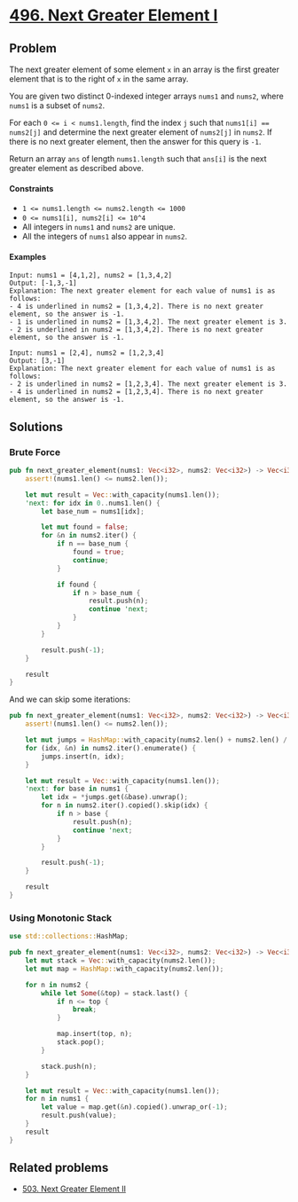 # [496. Next Greater Element I](https://leetcode.com/problems/next-greater-element-i/)

## Problem

The next greater element of some element `x` in an array is the first greater
element that is to the right of `x` in the same array.

You are given two distinct 0-indexed integer arrays `nums1` and `nums2`,
where `nums1` is a subset of `nums2`.

For each `0 <= i < nums1.length`, find the index `j` such
that `nums1[i] == nums2[j]` and determine the next greater element of `nums2[j]`
in `nums2`. If there is no next greater element, then the answer for this query
is `-1`.

Return an array `ans` of length `nums1.length` such that `ans[i]` is the next
greater element as described above.

#### Constraints

* `1 <= nums1.length <= nums2.length <= 1000`
* `0 <= nums1[i], nums2[i] <= 10^4`
* All integers in `nums1` and `nums2` are unique.
* All the integers of `nums1` also appear in `nums2`.

#### Examples

```text
Input: nums1 = [4,1,2], nums2 = [1,3,4,2]
Output: [-1,3,-1]
Explanation: The next greater element for each value of nums1 is as follows:
- 4 is underlined in nums2 = [1,3,4,2]. There is no next greater element, so the answer is -1.
- 1 is underlined in nums2 = [1,3,4,2]. The next greater element is 3.
- 2 is underlined in nums2 = [1,3,4,2]. There is no next greater element, so the answer is -1.
```

```text
Input: nums1 = [2,4], nums2 = [1,2,3,4]
Output: [3,-1]
Explanation: The next greater element for each value of nums1 is as follows:
- 2 is underlined in nums2 = [1,2,3,4]. The next greater element is 3.
- 4 is underlined in nums2 = [1,2,3,4]. There is no next greater element, so the answer is -1.
```

## Solutions

### Brute Force

```rust
pub fn next_greater_element(nums1: Vec<i32>, nums2: Vec<i32>) -> Vec<i32> {
    assert!(nums1.len() <= nums2.len());

    let mut result = Vec::with_capacity(nums1.len());
    'next: for idx in 0..nums1.len() {
        let base_num = nums1[idx];

        let mut found = false;
        for &n in nums2.iter() {
            if n == base_num {
                found = true;
                continue;
            }

            if found {
                if n > base_num {
                    result.push(n);
                    continue 'next;
                }
            }
        }

        result.push(-1);
    }

    result
}
```

And we can skip some iterations:

```rust
pub fn next_greater_element(nums1: Vec<i32>, nums2: Vec<i32>) -> Vec<i32> {
    assert!(nums1.len() <= nums2.len());

    let mut jumps = HashMap::with_capacity(nums2.len() + nums2.len() / 2);
    for (idx, &n) in nums2.iter().enumerate() {
        jumps.insert(n, idx);
    }

    let mut result = Vec::with_capacity(nums1.len());
    'next: for base in nums1 {
        let idx = *jumps.get(&base).unwrap();
        for n in nums2.iter().copied().skip(idx) {
            if n > base {
                result.push(n);
                continue 'next;
            }
        }

        result.push(-1);
    }

    result
}
```

### Using Monotonic Stack

```rust
use std::collections::HashMap;

pub fn next_greater_element(nums1: Vec<i32>, nums2: Vec<i32>) -> Vec<i32> {
    let mut stack = Vec::with_capacity(nums2.len());
    let mut map = HashMap::with_capacity(nums2.len());

    for n in nums2 {
        while let Some(&top) = stack.last() {
            if n <= top {
                break;
            }

            map.insert(top, n);
            stack.pop();
        }

        stack.push(n);
    }

    let mut result = Vec::with_capacity(nums1.len());
    for n in nums1 {
        let value = map.get(&n).copied().unwrap_or(-1);
        result.push(value);
    }
    result
}
```

## Related problems

* [503. Next Greater Element II](/leetcode/500%20-%20599/503%20-%20Next%20Greater%20Element%20II.md)